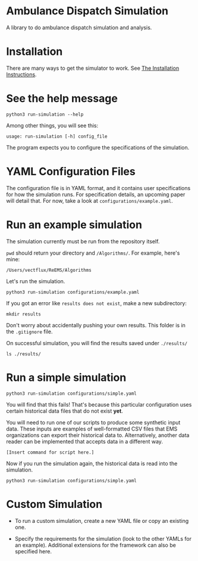 # Ambulance Dispatch Simulation

A library to do ambulance dispatch simulation and analysis.

# Installation

There are many ways to get the simulator to work. See [The Installation Instructions](INSTALL.md).

# See the help message

`python3 run-simulation --help`

Among other things, you will see this:

`usage: run-simulation [-h] config_file` 

The program expects you to configure the specifications of the simulation. 

# YAML Configuration Files

The configuration file is in YAML format, and it contains user specifications for how the simulation runs. For specification details, an upcoming paper will detail that. For now, take a look 
at `configurations/example.yaml`. 

# Run an example simulation

The simulation currently must be run from the repository itself. 

`pwd` should return your directory and `/Algorithms/`. For example, here's mine: 

`/Users/vectflux/ReEMS/Algorithms`

Let's run the simulation.

`python3 run-simulation configurations/example.yaml`

If you got an error like `results does not exist`, make a new subdirectory:

`mkdir results`

Don't worry about accidentally pushing your own results. This folder is in the `.gitignore` file. 

On successful simulation, you will find the results saved under `./results/`

`ls ./results/`


# Run a simple simulation

`python3 run-simulation configurations/simple.yaml`  

You will find that this fails! That's because this particular configuration uses certain historical data files that do not exist **yet**. 

You will need to run one of our scripts to produce some synthetic input data. These inputs are examples of well-formatted CSV files that EMS organizations can export their historical data to. Alternatively, another data reader can be implemented that accepts data in a different way. 

`[Insert command for script here.]`

Now if you run the simulation again, the historical data is read into the simulation. 

`python3 run-simulation configurations/simple.yaml`  

# Custom Simulation

- To run a custom simulation, create a new YAML file or copy an existing one. 

- Specify the requirements for the simulation (look to the other YAMLs for an example). Additional extensions for the framework can also be specified here.
